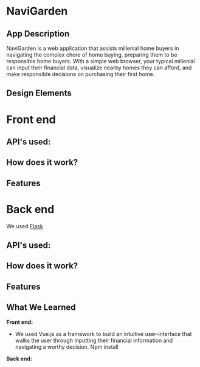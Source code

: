 # NaviGarden

## App Description

NaviGarden is a web application that assists millenial home buyers in navigating the complex chore of home buying, preparing them to be responsible home buyers. With a simple web browser, your typical millenial can input their financial data, visualize nearby homes they can afford, and make responsible decisions on purchasing their first home. 

## Design Elements 



# Front end

## API's used:

## How does it work?

## Features

# Back end

We used [Flask](http://flask.pocoo.org/)

## API's used:

## How does it work?

## Features


## What We Learned

**Front end:**
+ We used Vue.js as a framework to build an intuitive user-interface that walks the user through inputting their financial information and navigating a worthy decision.
Npm install


**Back end:** 


